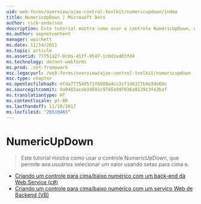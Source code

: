 ```yaml
---
uid: web-forms/overview/ajax-control-toolkit/numericupdown/index
title: NumericUpDown | Microsoft Docs
author: rick-anderson
description: Este tutorial mostra como usar o controle NumericUpDown, que permite aos usuários selecionar um valor usando setas para cima e.
ms.author: aspnetcontent
manager: wpickett
ms.date: 11/14/2011
ms.topic: article
ms.assetid: 77751a27-0c0a-41ff-9547-1c0d2ed03fd4
ms.technology: dotnet-webforms
ms.prod: .net-framework
msc.legacyurl: /web-forms/overview/ajax-control-toolkit/numericupdown
msc.type: chapter
ms.openlocfilehash: dfda777549571f6608a4cc2cf146327b4e3de69c
ms.sourcegitcommit: 9a9483aceb34591c97451997036a9120c3fe2baf
ms.translationtype: HT
ms.contentlocale: pt-BR
ms.lasthandoff: 11/10/2017
ms.locfileid: "26510465"
---
```

<a name="numericupdown"></a>NumericUpDown
====================
> Este tutorial mostra como usar o controle NumericUpDown, que permite aos usuários selecionar um valor usando setas para cima e.


- [Criando um controle para cima/baixo numérico com um back-end da Web Service (c#)](creating-a-numeric-up-down-control-with-a-web-service-backend-cs.md)
- [Criando um controle para cima/baixo numérico com um serviço Web de Backend (VB)](creating-a-numeric-up-down-control-with-a-web-service-backend-vb.md)
